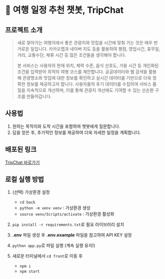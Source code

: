 # 🧭 여행 일정 추천 챗봇, TripChat
## 프로젝트 소개
> 새로 찾아가는 여행지에서 좋은 관광지와 맛집을 시간에 맞춰 가는 것은 매우 번거로운 일입니다. 카카오맵과 네이버 지도 등을 활용하여 평점, 영업시간, 휴무일, 거리, 교통수단, 체류 시간 등 많은 조건들을 생각해야 합니다.
>
> 본 서비스는 사용자의 현재 위치, 체력 수준, 음식 선호도, 가용 시간 등 개인화된 조건을 입력받아 최적의 여행 코스를 제안합니다. 공공데이터와 웹 검색을 활용해 관광명소와 맛집에 대한 정보를 확인하고 실시간 데이터를 기반으로 더욱 정확한 정보를 제공하고자 합니다. 사용자들의 후기 데이터를 수집하여 서비스 품질을 지속적으로 개선하며, 이를 통해 관광지 개선에도 기여할 수 있는 선순환 구조를 만들어갑니다.

## 사용법
1. 원하는 목적지와 도착 시간을 포함하여 챗봇에게 질문합니다.
2. 답을 얻은 후, 추가적인 정보를 제공하여 더욱 자세한 일정을 계획합니다.

## 배포된 링크
[TripChat 바로가기](tripchat.vercel.app)

## 로컬 실행 방법
1. (선택) 가상환경 설정
    - `cd back`
    - `python -m venv venv` : 가상환경 생성
    - `source venv/Scripts/activate` : 가상환경 활성화

2. `pip install -r requirements.txt`로 필요 라이브러리 설치

3. **.env** 파일 생성 후 **.env.example** 파일을 참고하여 API KEY 설정

3. `python app.py`로 파일 실행 (계속 실행 유지!)

4. 새로운 터미널에서 `cd front`로 이동 후
    - `npm i`
    - `npm start`
